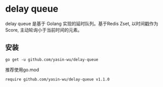 # delay queue
delay queue 是基于 Golang 实现的延时队列。基于Redis Zset, 以时间戳作为Score, 主动轮询小于当前时间的元素。
## 安装
````
go get -u github.com/yasin-wu/delay-queue
````
推荐使用go.mod
<br>
````
require github.com/yasin-wu/delay-queue v1.1.0
````
